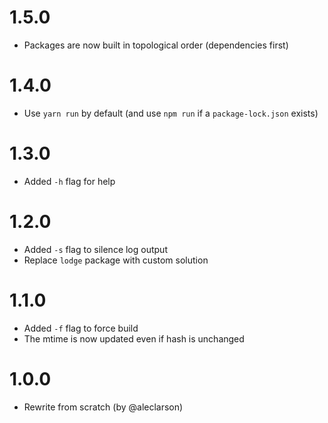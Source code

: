 # 1.5.0

- Packages are now built in topological order (dependencies first)

# 1.4.0

- Use `yarn run` by default (and use `npm run` if a `package-lock.json` exists)

# 1.3.0

- Added `-h` flag for help

# 1.2.0

- Added `-s` flag to silence log output
- Replace `lodge` package with custom solution

# 1.1.0

- Added `-f` flag to force build
- The mtime is now updated even if hash is unchanged

# 1.0.0

- Rewrite from scratch (by @aleclarson)
